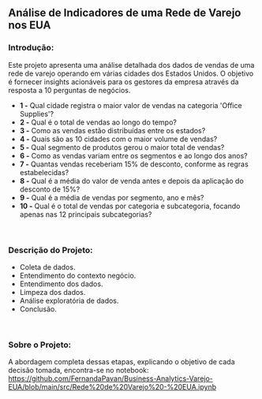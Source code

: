 ## **Análise de Indicadores de uma Rede de Varejo nos EUA**


### **Introdução:**
Este projeto apresenta uma análise detalhada dos dados de vendas de uma rede de varejo operando em várias cidades dos Estados Unidos. O objetivo é fornecer insights acionáveis para os gestores da empresa através da resposta a 10 perguntas de negócios.


- **1 -**
Qual cidade registra o maior valor de vendas na categoria 'Office Supplies'?
- **2 -**
Qual é o total de vendas ao longo do tempo?
- **3 -**
Como as vendas estão distribuídas entre os estados?
- **4 -**
Quais são as 10 cidades com o maior volume de vendas?
- **5 -**
Qual segmento de produtos gerou o maior total de vendas?
- **6 -**
Como as vendas variam entre os segmentos e ao longo dos anos?
- **7 -**
Quantas vendas receberiam 15% de desconto, conforme as regras estabelecidas?
- **8 -**
Qual é a média do valor de venda antes e depois da aplicação do desconto de 15%?
- **9 -**
Qual é a média de vendas por segmento, ano e mês?
- **10 -**
Qual é o total de vendas por categoria e subcategoria, focando apenas nas 12 principais subcategorias?
<br>

### **Descrição do Projeto:**

- Coleta de dados.
- Entendimento do contexto negócio.
- Entendimento dos dados.
- Limpeza dos dados.
- Análise exploratória de dados.
- Conclusão.
<br>

### **Sobre o Projeto:**

A abordagem completa dessas etapas, explicando o objetivo de cada decisão tomada, encontra-se no notebook:
https://github.com/FernandaPavan/Business-Analytics-Varejo-EUA/blob/main/src/Rede%20de%20Varejo%20-%20EUA.ipynb
